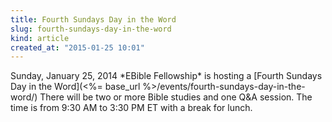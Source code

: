 ```yaml
---
title: Fourth Sundays Day in the Word
slug: fourth-sundays-day-in-the-word
kind: article
created_at: "2015-01-25 10:01"
---
```

<div itemscope itemtype="http://schema.org/Event" markdown="1">
<meta itemprop="name" content="<%= h :title %>">

<span itemprop="description">
Sunday, January 25, 2014 *EBible Fellowship* is hosting a 
[Fourth Sundays Day in the Word](<%= base_url %>/events/fourth-sundays-day-in-the-word/)
There will be two or more Bible studies and one Q&A session.  
The time is from 9:30 AM to 3:30 PM ET with a break for lunch.
</span>

<meta itemprop="startDate" content="2015-01-25T09:30-0500">
<meta itemprop="endDate" content="2015-01-25T15:30-0500">

</div>

